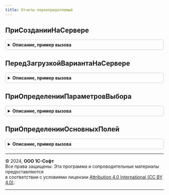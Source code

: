 ```yaml
---
title: Отчеты переопределяемый
---
```



## ПриСозданииНаСервере
<details style="margin: 1em 0; padding: 0.5em; border: 1px solid #ccc; border-radius: 6px;">

<summary style="font-weight: bold; cursor: pointer;">Описание, пример вызова</summary>

```bsl

// Вызывается в обработчике одноименного события формы отчета после выполнения кода формы.
// См. "ФормаКлиентскогоПриложения.ПриСозданииНаСервере" в синтакс-помощнике и ОтчетыКлиентПереопределяемый.ОбработчикКоманды.
//
// Параметры:
//   Форма - ФормаКлиентскогоПриложения - форма отчета.
//         - РасширениеУправляемойФормыДляОтчета
//         - Структура:
//           * НастройкиОтчета - см. ОтчетыКлиентСервер.НастройкиОтчетаПоУмолчанию
//   Отказ - Булево - признак отказа от создания формы.
//   СтандартнаяОбработка - Булево - признак выполнения стандартной (системной) обработки события.
//
// Пример:
//	//Добавление команды с обработчиком в ОтчетыКлиентПереопределяемый.ОбработчикКоманды:
//	Команда = ФормаОтчета.Команды.Добавить("МояОсобеннаяКоманда");
//	Команда.Действие  = "Подключаемый_Команда";
//	Команда.Заголовок = НСтр("ru = 'Моя команда...'");
//
//	Кнопка = ФормаОтчета.Элементы.Добавить(Команда.Имя, Тип("КнопкаФормы"), ФормаОтчета.Элементы.<ИмяПодменю>);
//	Кнопка.ИмяКоманды = Команда.Имя;
//
//	ФормаОтчета.ПостоянныеКоманды.Добавить(КомандаСоздать.Имя);
//
Процедура ПриСозданииНаСервере(Форма, Отказ, СтандартнаяОбработка) Экспорт
```

Пример вызова
```bsl
ОтчетыПереопределяемый.ПриСозданииНаСервере(Форма, Отказ, СтандартнаяОбработка) 
```
</details>

## ПередЗагрузкойВариантаНаСервере
<details style="margin: 1em 0; padding: 0.5em; border: 1px solid #ccc; border-radius: 6px;">

<summary style="font-weight: bold; cursor: pointer;">Описание, пример вызова</summary>

```bsl

// Вызывается в обработчике одноименного события формы отчета и формы настройки отчета.
// См. "Расширение управляемой формы для отчета.ПередЗагрузкойВариантаНаСервере" в синтакс-помощнике.
//
// Параметры:
//   Форма - ФормаКлиентскогоПриложения - форма отчета или настроек отчета.
//   НовыеНастройкиКД - НастройкиКомпоновкиДанных - настройки для загрузки в компоновщик настроек.
//
Процедура ПередЗагрузкойВариантаНаСервере(Форма, НовыеНастройкиКД) Экспорт
```

Пример вызова
```bsl
ОтчетыПереопределяемый.ПередЗагрузкойВариантаНаСервере(Форма, НовыеНастройкиКД) 
```
</details>

## ПриОпределенииПараметровВыбора
<details style="margin: 1em 0; padding: 0.5em; border: 1px solid #ccc; border-radius: 6px;">

<summary style="font-weight: bold; cursor: pointer;">Описание, пример вызова</summary>

```bsl

// Вызывается в форме отчета и в форме настройки отчета перед выводом настройки
// для указания дополнительных параметров выбора.
// Это устаревшее событие, вместо него рекомендуется применять событие ПослеЗагрузкиНастроекВКомпоновщик модуля отчета.
//
// Параметры:
//  Форма - ФормаКлиентскогоПриложения
//        - РасширениеУправляемойФормыДляОтчета
//        - Неопределено - форма отчета.
//  СвойстваНастройки - Структура - описание настройки отчета, которая будет выведена в форме отчета, где:
//      * ПолеКД - ПолеКомпоновкиДанных - выводимая настройка.
//      * ОписаниеТипов - ОписаниеТипов - тип выводимой настройки.
//      * ЗначенияДляВыбора - СписокЗначений - указать объекты, которые будут предложены пользователю в списке выбора.
//                            Дополняет список объектов, уже выбранных пользователем ранее.
//                            При этом не следует присваивать в этот параметр новый список значений.
//      * ЗапросЗначенийВыбора - Запрос - указать запрос для выборки объектов, которыми необходимо дополнить
//                               ЗначенияДляВыбора. Первой колонкой (с индексом 0) должен выбираться объект,
//                               который следует добавить в ЗначенияДляВыбора.Значение.
//                               Для отключения автозаполнения в свойство ЗапросЗначенийВыбора.Текст следует записать
//                               пустую строку.
//      * ОграничиватьВыборУказаннымиЗначениями - Булево - указать Истина, чтобы ограничить выбор пользователя
//                                                значениями, указанными в ЗначенияДляВыбора (его конечным состоянием).
//      * Тип - Строка.
//
// Пример:
//   1. Для всех настроек типа СправочникСсылка.Пользователи скрыть и не разрешать выбирать помеченных на удаление,
//   недействительных и служебных пользователей.
//
//   Если СвойстваНастройки.ОписаниеТипов.СодержитТип(Тип("СправочникСсылка.Пользователи")) Тогда
//     СвойстваНастройки.ОграничиватьВыборУказаннымиЗначениями = Истина;
//     СвойстваНастройки.ЗначенияДляВыбора.Очистить();
//     СвойстваНастройки.ЗапросЗначенийВыбора.Текст =
//       "ВЫБРАТЬ Ссылка ИЗ Справочник.Пользователи
//       |ГДЕ НЕ ПометкаУдаления И НЕ Недействителен И НЕ Служебный";
//   КонецЕсли;
//
//   2. Для настройки "Размер" предусмотреть дополнительное значение для выбора.
//
//   Если СвойстваНастройки.ПолеКД = Новый ПолеКомпоновкиДанных("ПараметрыДанных.Размер") Тогда
//     СвойстваНастройки.ЗначенияДляВыбора.Добавить(10000000, НСтр("ru = 'Больше 10 Мб'"));
//   КонецЕсли;
//
Процедура ПриОпределенииПараметровВыбора(Форма, СвойстваНастройки) Экспорт
```

Пример вызова
```bsl
ОтчетыПереопределяемый.ПриОпределенииПараметровВыбора(Форма, СвойстваНастройки) 
```
</details>

## ПриОпределенииОсновныхПолей
<details style="margin: 1em 0; padding: 0.5em; border: 1px solid #ccc; border-radius: 6px;">

<summary style="font-weight: bold; cursor: pointer;">Описание, пример вызова</summary>

```bsl

// Позволяет задать список часто используемых полей, которые будут выводиться в подменю для команд контекстного меню
// "Вставить поле слева", "Вставить группировку ниже" и т.п.
//
// Параметры:
//   Форма - ФормаКлиентскогоПриложения - форма отчета.
//   ОсновныеПоля - Массив из Строка - имена часто используемых полей отчета.
//
Процедура ПриОпределенииОсновныхПолей(Форма, ОсновныеПоля) Экспорт
```

Пример вызова
```bsl
ОтчетыПереопределяемый.ПриОпределенииОсновныхПолей(Форма, ОсновныеПоля) 
```
</details>

---

© 2024, **ООО 1С-Софт**  
Все права защищены. Эта программа и сопроводительные материалы предоставляются  
в соответствии с условиями лицензии [Attribution 4.0 International (CC BY 4.0)](https://creativecommons.org/licenses/by/4.0/legalcode).

---
